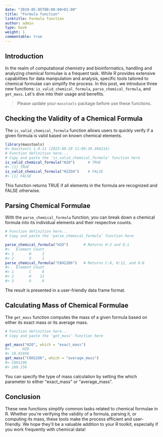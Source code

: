 ```yaml
---
date: "2019-05-05T00:00:00+01:00"
title: "Formula function"
linktitle: Formula function
author: admin
type: book
weight: 1
commentable: true
---
```




## Introduction

In the realm of computational chemistry and bioinformatics, handling and analyzing chemical formulae is a frequent task. While R provides extensive capabilities for data manipulation and analysis, specific tools tailored to chemical formulae can simplify the process. In this post, we introduce three new functions: `is_valid_chemical_formula`, `parse_chemical_formula`, and `get_mass`. Let's dive into their usage and benefits.

> Please update your `masstools` package before use these functions.

## Checking the Validity of a Chemical Formula

The `is_valid_chemical_formula` function allows users to quickly verify if a given formula is valid based on known chemical elements.


```r
library(masstools)
#> masstools 1.0.11 (2023-09-29 11:09:36.494214)
# Function definition here...
# Copy and paste the 'is_valid_chemical_formula' function here
is_valid_chemical_formula("H2O")      # TRUE
#> [1] TRUE
is_valid_chemical_formula("H2ZO4")    # FALSE
#> [1] FALSE
```

This function returns TRUE if all elements in the formula are recognized and FALSE otherwise.

## Parsing Chemical Formulae

With the `parse_chemical_formula` function, you can break down a chemical formula into its individual elements and their respective counts.


```r
# Function definition here...
# Copy and paste the 'parse_chemical_formula' function here

parse_chemical_formula("H2O")       # Returns H:2 and O:1
#>   Element Count
#> 1       H     2
#> 2       O     1
parse_chemical_formula("C6H12O6")   # Returns C:6, H:12, and O:6
#>   Element Count
#> 1       C     6
#> 2       H    12
#> 3       O     6
```

The result is presented in a user-friendly data frame format.

## Calculating Mass of Chemical Formulae

The `get_mass` function computes the mass of a given formula based on either its exact mass or its average mass.


```r
# Function definition here...
# Copy and paste the 'get_mass' function here

get_mass("H2O", which = "exact_mass")
#>      H2O 
#> 18.01056
get_mass("C6H12O6", which = "average_mass")
#> C6H12O6 
#> 180.156
```

You can specify the type of mass calculation by setting the which parameter to either "exact_mass" or "average_mass".

## Conclusion

These new functions simplify common tasks related to chemical formulae in R. Whether you're verifying the validity of a formula, parsing it, or computing its mass, these tools make the process efficient and user-friendly. We hope they'll be a valuable addition to your R toolkit, especially if you work frequently with chemical data!
